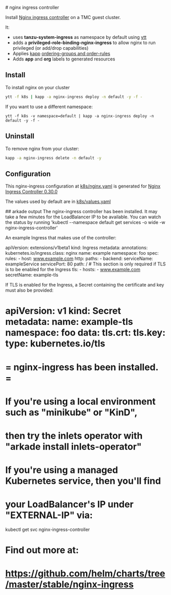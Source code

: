 # nginx ingress controller

Install [Nginx ingress controller](https://kubernetes.github.io/ingress-nginx) on a TMC guest cluster.

It:
- uses **tanzu-system-ingress** as namespace by default using [ytt](https://get-ytt.io/)
- adds a **privileged-role-binding-nginx-ingress** to allow nginx to run privileged (or add/drop capabilities)
- Applies [kapp](https://get-kapp.io/) [ordering-groups and order-rules](https://github.com/k14s/kapp/blob/master/docs/apply-ordering.md)
- Adds **app** and **org** labels to generated resources

## Install
To install nginx on your cluster

```bash
ytt -f k8s | kapp -a nginx-ingress deploy -n default -y -f -
```

If you want to use a different namespace:

```
ytt -f k8s -v namespace=default | kapp -a nginx-ingress deploy -n default -y -f -
```


## Uninstall
To remove nginx from your cluster:

```bash
kapp -a nginx-ingress delete -n default -y
```

## Configuration
This nginx-ingress configuration at [k8s/nginx.yaml](k8s/nginx.yaml) is generated for [Nginx Ingress Controller 0.30.0](https://kubernetes.github.io/ingress-nginx/)

The values used by default are in [k8s/values.yaml](k8s/values.yaml)

## arkade output
The nginx-ingress controller has been installed.
It may take a few minutes for the LoadBalancer IP to be available.
You can watch the status by running 'kubectl --namespace default get services -o wide -w nginx-ingress-controller'

An example Ingress that makes use of the controller:

  apiVersion: extensions/v1beta1
  kind: Ingress
  metadata:
    annotations:
      kubernetes.io/ingress.class: nginx
    name: example
    namespace: foo
  spec:
    rules:
      - host: www.example.com
        http:
          paths:
            - backend:
                serviceName: exampleService
                servicePort: 80
              path: /
    # This section is only required if TLS is to be enabled for the Ingress
    tls:
        - hosts:
            - www.example.com
          secretName: example-tls

If TLS is enabled for the Ingress, a Secret containing the certificate and key must also be provided:

  apiVersion: v1
  kind: Secret
  metadata:
    name: example-tls
    namespace: foo
  data:
    tls.crt: <base64 encoded cert>
    tls.key: <base64 encoded key>
  type: kubernetes.io/tls
=======================================================================
= nginx-ingress has been installed.                                   =
=======================================================================

# If you're using a local environment such as "minikube" or "KinD",
# then try the inlets operator with "arkade install inlets-operator"

# If you're using a managed Kubernetes service, then you'll find
# your LoadBalancer's IP under "EXTERNAL-IP" via:

kubectl get svc nginx-ingress-controller

# Find out more at:
# https://github.com/helm/charts/tree/master/stable/nginx-ingress
